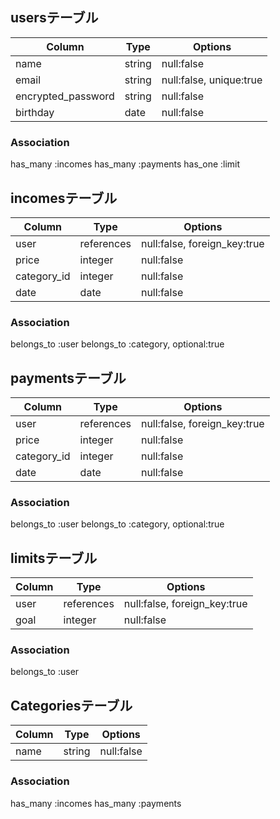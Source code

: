 ## usersテーブル

| Column             | Type   | Options                 |
| ------------------ | ------ | ----------------------- |
| name               | string | null:false              |
| email              | string | null:false, unique:true |
| encrypted_password | string | null:false              |
| birthday           | date   | null:false              |

### Association
has_many :incomes
has_many :payments
has_one :limit

## incomesテーブル

| Column             | Type       | Options                      |
| ------------------ | ---------- | ---------------------------- |
| user               | references | null:false, foreign_key:true |
| price              | integer    | null:false                   |
| category_id        | integer    | null:false                   |
| date               | date       | null:false                   |

### Association
belongs_to :user
belongs_to :category, optional:true

## paymentsテーブル

| Column             | Type       | Options                      |
| ------------------ | ---------- | ---------------------------- |
| user               | references | null:false, foreign_key:true |
| price              | integer    | null:false                   |
| category_id        | integer    | null:false                   |
| date               | date       | null:false                   |

### Association
belongs_to :user
belongs_to :category, optional:true


## limitsテーブル

| Column             | Type       | Options                      |
| ------------------ | ---------- | ---------------------------- |
| user               | references | null:false, foreign_key:true |
| goal               | integer    | null:false                   |

### Association
belongs_to :user


## Categoriesテーブル

| Column | Type   | Options    |
| ------ | ------ | ---------- |
| name   | string | null:false |

### Association
has_many :incomes
has_many :payments